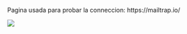 <p>Pagina usada para probar la conneccion: https://mailtrap.io/</p>

<img src="./public/mailtrap_example.jpg">